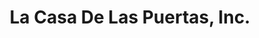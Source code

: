 ---
title: "La Casa De Las Puertas, Inc."
url: /hato-rey/la-casa-de-las-puertas-inc/
shop: hardware
---